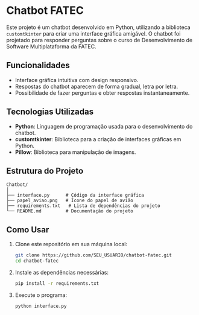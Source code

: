 # Chatbot FATEC

Este projeto é um chatbot desenvolvido em Python, utilizando a biblioteca `customtkinter` para criar uma interface gráfica amigável. O chatbot foi projetado para responder perguntas sobre o curso de Desenvolvimento de Software Multiplataforma da FATEC.

## Funcionalidades

- Interface gráfica intuitiva com design responsivo.
- Respostas do chatbot aparecem de forma gradual, letra por letra.
- Possibilidade de fazer perguntas e obter respostas instantaneamente.

## Tecnologias Utilizadas

- **Python**: Linguagem de programação usada para o desenvolvimento do chatbot.
- **customtkinter**: Biblioteca para a criação de interfaces gráficas em Python.
- **Pillow**: Biblioteca para manipulação de imagens.

## Estrutura do Projeto

```
Chatbot/
│
├── interface.py      # Código da interface gráfica
├── papel_aviao.png   # Ícone do papel de avião
├── requirements.txt   # Lista de dependências do projeto
└── README.md         # Documentação do projeto
```

## Como Usar

1. Clone este repositório em sua máquina local:
   ```bash
   git clone https://github.com/SEU_USUARIO/chatbot-fatec.git
   cd chatbot-fatec
   ```

2. Instale as dependências necessárias:
   ```bash
   pip install -r requirements.txt
   ```

3. Execute o programa:
   ```bash
   python interface.py
   ```


